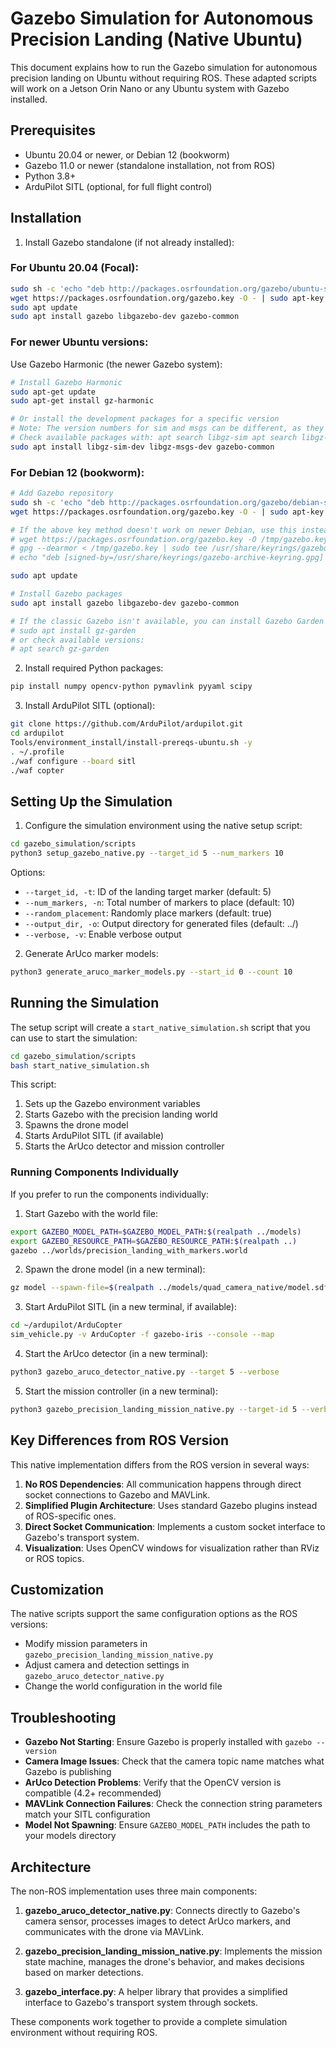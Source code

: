 # Gazebo Simulation for Autonomous Precision Landing (Native Ubuntu)

This document explains how to run the Gazebo simulation for autonomous precision landing on Ubuntu without requiring ROS. These adapted scripts will work on a Jetson Orin Nano or any Ubuntu system with Gazebo installed.

## Prerequisites

- Ubuntu 20.04 or newer, or Debian 12 (bookworm)
- Gazebo 11.0 or newer (standalone installation, not from ROS)
- Python 3.8+
- ArduPilot SITL (optional, for full flight control)

## Installation

1. Install Gazebo standalone (if not already installed):

### For Ubuntu 20.04 (Focal):
```bash
sudo sh -c 'echo "deb http://packages.osrfoundation.org/gazebo/ubuntu-stable `lsb_release -cs` main" > /etc/apt/sources.list.d/gazebo-stable.list'
wget https://packages.osrfoundation.org/gazebo.key -O - | sudo apt-key add -
sudo apt update
sudo apt install gazebo libgazebo-dev gazebo-common
```

### For newer Ubuntu versions:
Use Gazebo Harmonic (the newer Gazebo system):
```bash
# Install Gazebo Harmonic
sudo apt-get update
sudo apt-get install gz-harmonic

# Or install the development packages for a specific version
# Note: The version numbers for sim and msgs can be different, as they're separate components
# Check available packages with: apt search libgz-sim apt search libgz-msgs
sudo apt install libgz-sim-dev libgz-msgs-dev gazebo-common
```

### For Debian 12 (bookworm):
```bash
# Add Gazebo repository
sudo sh -c 'echo "deb http://packages.osrfoundation.org/gazebo/debian-stable `lsb_release -cs` main" > /etc/apt/sources.list.d/gazebo-stable.list'
wget https://packages.osrfoundation.org/gazebo.key -O - | sudo apt-key add -

# If the above key method doesn't work on newer Debian, use this instead:
# wget https://packages.osrfoundation.org/gazebo.key -O /tmp/gazebo.key
# gpg --dearmor < /tmp/gazebo.key | sudo tee /usr/share/keyrings/gazebo-archive-keyring.gpg > /dev/null
# echo "deb [signed-by=/usr/share/keyrings/gazebo-archive-keyring.gpg] http://packages.osrfoundation.org/gazebo/debian-stable `lsb_release -cs` main" | sudo tee /etc/apt/sources.list.d/gazebo-stable.list

sudo apt update

# Install Gazebo packages
sudo apt install gazebo libgazebo-dev gazebo-common

# If the classic Gazebo isn't available, you can install Gazebo Garden or newer:
# sudo apt install gz-garden
# or check available versions:
# apt search gz-garden
```

2. Install required Python packages:
```bash
pip install numpy opencv-python pymavlink pyyaml scipy
```

3. Install ArduPilot SITL (optional):
```bash
git clone https://github.com/ArduPilot/ardupilot.git
cd ardupilot
Tools/environment_install/install-prereqs-ubuntu.sh -y
. ~/.profile
./waf configure --board sitl
./waf copter
```

## Setting Up the Simulation

1. Configure the simulation environment using the native setup script:
```bash
cd gazebo_simulation/scripts
python3 setup_gazebo_native.py --target_id 5 --num_markers 10
```

Options:
- `--target_id, -t`: ID of the landing target marker (default: 5)
- `--num_markers, -n`: Total number of markers to place (default: 10)
- `--random_placement`: Randomly place markers (default: true)
- `--output_dir, -o`: Output directory for generated files (default: ../)
- `--verbose, -v`: Enable verbose output

2. Generate ArUco marker models:
```bash
python3 generate_aruco_marker_models.py --start_id 0 --count 10
```

## Running the Simulation

The setup script will create a `start_native_simulation.sh` script that you can use to start the simulation:

```bash
cd gazebo_simulation/scripts
bash start_native_simulation.sh
```

This script:
1. Sets up the Gazebo environment variables
2. Starts Gazebo with the precision landing world
3. Spawns the drone model
4. Starts ArduPilot SITL (if available)
5. Starts the ArUco detector and mission controller

### Running Components Individually

If you prefer to run the components individually:

1. Start Gazebo with the world file:
```bash
export GAZEBO_MODEL_PATH=$GAZEBO_MODEL_PATH:$(realpath ../models)
export GAZEBO_RESOURCE_PATH=$GAZEBO_RESOURCE_PATH:$(realpath ..)
gazebo ../worlds/precision_landing_with_markers.world
```

2. Spawn the drone model (in a new terminal):
```bash
gz model --spawn-file=$(realpath ../models/quad_camera_native/model.sdf) --model-name=quad_camera -x 0 -y 0 -z 0.2
```

3. Start ArduPilot SITL (in a new terminal, if available):
```bash
cd ~/ardupilot/ArduCopter
sim_vehicle.py -v ArduCopter -f gazebo-iris --console --map
```

4. Start the ArUco detector (in a new terminal):
```bash
python3 gazebo_aruco_detector_native.py --target 5 --verbose
```

5. Start the mission controller (in a new terminal):
```bash
python3 gazebo_precision_landing_mission_native.py --target-id 5 --verbose
```

## Key Differences from ROS Version

This native implementation differs from the ROS version in several ways:

1. **No ROS Dependencies**: All communication happens through direct socket connections to Gazebo and MAVLink.
2. **Simplified Plugin Architecture**: Uses standard Gazebo plugins instead of ROS-specific ones.
3. **Direct Socket Communication**: Implements a custom socket interface to Gazebo's transport system.
4. **Visualization**: Uses OpenCV windows for visualization rather than RViz or ROS topics.

## Customization

The native scripts support the same configuration options as the ROS versions:

- Modify mission parameters in `gazebo_precision_landing_mission_native.py`
- Adjust camera and detection settings in `gazebo_aruco_detector_native.py`
- Change the world configuration in the world file

## Troubleshooting

- **Gazebo Not Starting**: Ensure Gazebo is properly installed with `gazebo --version`
- **Camera Image Issues**: Check that the camera topic name matches what Gazebo is publishing
- **ArUco Detection Problems**: Verify that the OpenCV version is compatible (4.2+ recommended)
- **MAVLink Connection Failures**: Check the connection string parameters match your SITL configuration
- **Model Not Spawning**: Ensure `GAZEBO_MODEL_PATH` includes the path to your models directory

## Architecture

The non-ROS implementation uses three main components:

1. **gazebo_aruco_detector_native.py**: Connects directly to Gazebo's camera sensor, processes images to detect ArUco markers, and communicates with the drone via MAVLink.

2. **gazebo_precision_landing_mission_native.py**: Implements the mission state machine, manages the drone's behavior, and makes decisions based on marker detections.

3. **gazebo_interface.py**: A helper library that provides a simplified interface to Gazebo's transport system through sockets.

These components work together to provide a complete simulation environment without requiring ROS.
